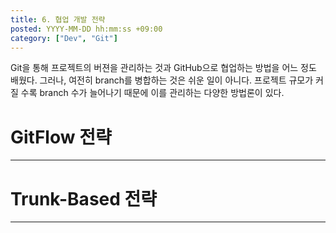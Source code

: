 ```yaml
---
title: 6. 협업 개발 전략
posted: YYYY-MM-DD hh:mm:ss +09:00
category: ["Dev", "Git"]
---
```


Git을 통해 프로젝트의 버젼을 관리하는 것과 GitHub으로 협업하는 방법을 어느 정도 배웠다. 그러나, 여전히 branch를 병합하는 것은 쉬운 일이 아니다. 프로젝트 규모가 커질 수록 branch 수가 늘어나기 때문에 이를 관리하는 다양한 방법론이 있다. 

# GitFlow 전략
---

# Trunk-Based 전략
---
